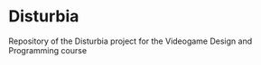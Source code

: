 Disturbia
=========


Repository of the Disturbia project for the Videogame Design and Programming course
